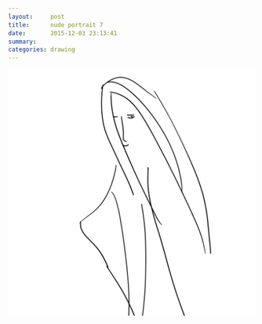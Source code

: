 ```yaml
---
layout:     post
title:      nude portrait 7
date:       2015-12-03 23:13:41
summary:    
categories: drawing
---
```

![nude portrait 7](/images/diary/nude-portrait-7.png "a hypothetical girl")
